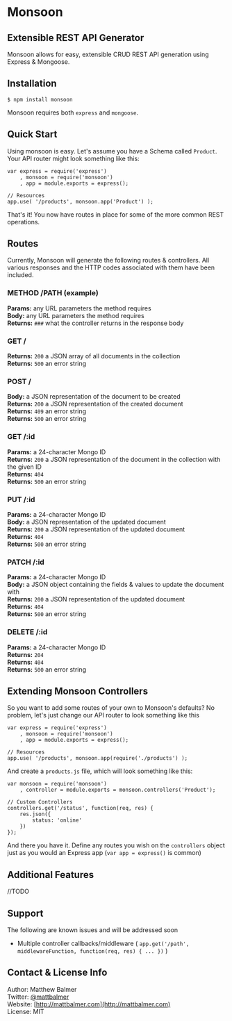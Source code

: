 # Monsoon
## Extensible REST API Generator

Monsoon allows for easy, extensible CRUD REST API generation using Express & Mongoose.

## Installation

    $ npm install monsoon
    
Monsoon requires both `express` and `mongoose`.

## Quick Start

Using monsoon is easy. Let's assume you have a Schema called `Product`. Your API router might look something like this:

    var express = require('express')
        , monsoon = require('monsoon')
        , app = module.exports = express();

    // Resources
    app.use( '/products', monsoon.app('Product') );

That's it! You now have routes in place for some of the more common REST operations.

## Routes

Currently, Monsoon will generate the following routes & controllers. All various responses and the HTTP codes associated with them have been included.

### METHOD /PATH (example)
**Params:** any URL parameters the method requires  
**Body:** any URL parameters the method requires  
**Returns:** `###` what the controller returns in the response body

### GET /
**Returns:** `200` a JSON array of all documents in the collection  
**Returns:** `500` an error string

### POST /
**Body:** a JSON representation of the document to be created  
**Returns:** `200` a JSON representation of the created document  
**Returns:** `409` an error string  
**Returns:** `500` an error string

### GET /:id
**Params:** a 24-character Mongo ID  
**Returns:** `200` a JSON representation of the document in the collection with the given ID  
**Returns:** `404`  
**Returns:** `500` an error string

### PUT /:id
**Params:** a 24-character Mongo ID  
**Body:** a JSON representation of the updated document  
**Returns:** `200` a JSON representation of the updated document  
**Returns:** `404`  
**Returns:** `500` an error string

### PATCH /:id
**Params:** a 24-character Mongo ID  
**Body:** a JSON object containing the fields & values to update the document with  
**Returns:** `200` a JSON representation of the updated document  
**Returns:** `404`  
**Returns:** `500` an error string

### DELETE /:id
**Params:** a 24-character Mongo ID  
**Returns:** `204`  
**Returns:** `404`  
**Returns:** `500` an error string

## Extending Monsoon Controllers

So you want to add some routes of your own to Monsoon's defaults? No problem, let's just change our API router to look something like this

    var express = require('express')
        , monsoon = require('monsoon')
        , app = module.exports = express();

    // Resources
    app.use( '/products', monsoon.app(require('./products') );

And create a `products.js` file, which will look something like this:

    var monsoon = require('monsoon')
        , controller = module.exports = monsoon.controllers('Product');

    // Custom Controllers
    controllers.get('/status', function(req, res) {
        res.json({
            status: 'online'
        })
    });

And there you have it. Define any routes you wish on the `controllers` object just as you would an Express app (`var app = express()` is common)

## Additional Features

//TODO

## Support

The following are known issues and will be addressed soon

* Multiple controller callbacks/middleware ( `app.get('/path', middlewareFunction, function(req, res) { ... })` )

## Contact & License Info

Author: Matthew Balmer  
Twitter: [@mattbalmer](http://twitter.com/mattbalmer)  
Website: [http://mattbalmer.com](http://mattbalmer.com)  
License: MIT

